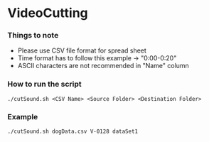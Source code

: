 # VideoCutting

### Things to note
- Please use CSV file format for spread sheet
- Time format has to follow this example -> "0:00-0:20"
- ASCII characters are not recommended in "Name" column

### How to run the script

```
./cutSound.sh <CSV Name> <Source Folder> <Destination Folder>
```

### Example

```
./cutSound.sh dogData.csv V-0128 dataSet1
